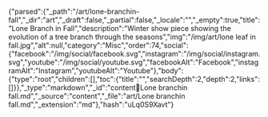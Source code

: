 {"parsed":{"_path":"/art/lone-branchin-fall","_dir":"art","_draft":false,"_partial":false,"_locale":"","_empty":true,"title":"Lone Branch in Fall","description":"Winter show piece showing the evolution of a tree branch through the seasons","img":"/img/art/lone leaf in fall.jpg","alt":null,"category":"Misc","order":74,"social":{"facebook":"/img/social/facebook.svg","instagram":"/img/social/instagram.svg","youtube":"/img/social/youtube.svg","facebookAlt":"Facebook","instagramAlt":"Instagram","youtubeAlt":"Youtube"},"body":{"type":"root","children":[],"toc":{"title":"","searchDepth":2,"depth":2,"links":[]}},"_type":"markdown","_id":"content:art:Lone branchin fall.md","_source":"content","_file":"art/Lone branchin fall.md","_extension":"md"},"hash":"uLq0S9Xavt"}